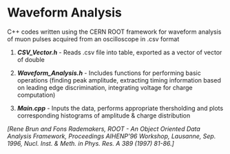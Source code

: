 # Waveform Analysis

C++ codes written using the CERN ROOT framework for waveform analysis of muon pulses acquired from an oscilloscope in .csv format

1) ***CSV_Vector.h*** - Reads .csv file into table, exported as a vector of vector of double

2) ***Waveform_Analysis.h*** - Includes functions for performing basic operations (finding peak amplitude, extracting timing information based on leading edge discrimination, integrating voltage for charge computation)

3) ***Main.cpp*** - Inputs the data, performs appropriate thersholding and plots corresponding histograms of amplitude & charge distribution

*[Rene Brun and Fons Rademakers, ROOT - An Object Oriented Data Analysis Framework,
Proceedings AIHENP'96 Workshop, Lausanne, Sep. 1996,
Nucl. Inst. & Meth. in Phys. Res. A 389 (1997) 81-86.]*
